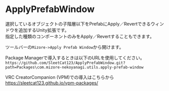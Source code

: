 # ApplyPrefabWindow
選択しているオブジェクトの子階層以下をPrefabにApply／Revertできるウィンドウを追加するUnity拡張です。  
指定した種類のコンポーネントのみをApply／Revertすることもできます。  

ツールバーの`Mizore->Apply Prefab Window`から開けます。  

Package Managerで導入するときは以下のURLを使用してください。  
`https://github.com/SleetCat123/ApplyPrefabWindow.git?path=Packages\com.mizore-nekoyanagi.utils.apply-prefab-window` 

VRC CreatorCompanion (VPM)での導入はこちらから  
https://sleetcat123.github.io/vpm-packages/

